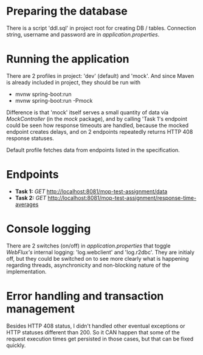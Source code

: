 # Preparing the database
There is a script 'ddl.sql' in project root for creating DB / tables. Connection string, username and password are in *application.properties*.

# Running the application
There are 2 profiles in project: 'dev' (default) and 'mock'. And since Maven is already included in project, they should be run with
- mvnw spring-boot:run
- mvnw spring-boot:run -Pmock

Difference is that 'mock' itself serves a small quantity of data via *MockController* (in the *mock* package), and by calling 'Task 1's endpoint could be seen how response timeouts are handled, because the mocked endpoint creates delays, and on 2 endpoints repeatedly returns HTTP 408 response statuses.

Default profile fetches data from endpoints listed in the specification.

# Endpoints
- **Task 1:** *GET* [http://localhost:8081/mop-test-assignment/data](http://localhost:8081/mop-test-assignment/data)
- **Task 2:** *GET* [http://localhost:8081/mop-test-assignment/response-time-averages](http://localhost:8081/mop-test-assignment/response-time-averages)

# Console logging
There are 2 switches (on/off) in *application.properties* that toggle *WebFlux's* internal logging: 'log.webclient' and 'log.r2dbc'.
They are initialy off, but they could be switched on to see more clearly what is happening regarding threads, asynchronicity and non-blocking nature of the implementation.

# Error handling and transaction management
Besides HTTP 408 status, I didn't handled other eventual exceptions or HTTP statuses different than 200. So it CAN happen that some of the request execution times get persisted in those cases, but that can be fixed quickly.
